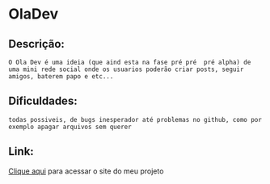 # OlaDev

## Descrição:

    O Ola Dev é uma ideia (que aind esta na fase pré pré  pré alpha) de uma mini rede social onde os usuarios poderão criar posts, seguir amigos, baterem papo e etc...

## Dificuldades:

    todas possiveis, de bugs inesperador até problemas no github, como por exemplo apagar arquivos sem querer

## Link:

[Clique aqui](https://brunofelipecoder.github.io/ProjetoFinalTecnoJr_Front/) para acessar o site do meu projeto
